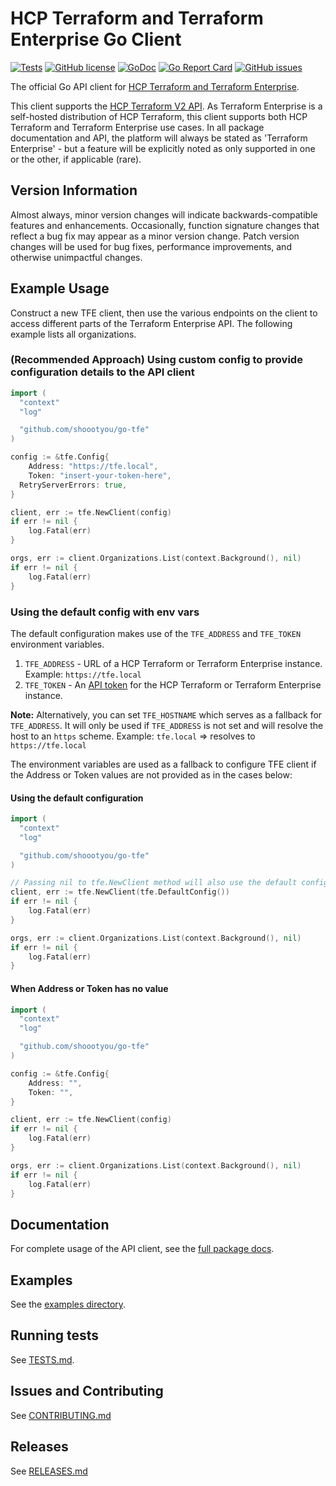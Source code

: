 HCP Terraform and Terraform Enterprise Go Client
==============================

[![Tests](https://github.com/shoootyou/go-tfe/actions/workflows/ci.yml/badge.svg)](https://github.com/shoootyou/go-tfe/actions/workflows/ci.yml)
[![GitHub license](https://img.shields.io/github/license/shoootyou/go-tfe.svg)](https://github.com/shoootyou/go-tfe/blob/main/LICENSE)
[![GoDoc](https://godoc.org/github.com/shoootyou/go-tfe?status.svg)](https://godoc.org/github.com/shoootyou/go-tfe)
[![Go Report Card](https://goreportcard.com/badge/github.com/shoootyou/go-tfe)](https://goreportcard.com/report/github.com/shoootyou/go-tfe)
[![GitHub issues](https://img.shields.io/github/issues/shoootyou/go-tfe.svg)](https://github.com/shoootyou/go-tfe/issues)

The official Go API client for [HCP Terraform and Terraform Enterprise](https://www.hashicorp.com/products/terraform).

This client supports the [HCP Terraform V2 API](https://developer.hashicorp.com/terraform/cloud-docs/api-docs).
As Terraform Enterprise is a self-hosted distribution of HCP Terraform, this
client supports both HCP Terraform and Terraform Enterprise use cases. In all package
documentation and API, the platform will always be stated as 'Terraform
Enterprise' - but a feature will be explicitly noted as only supported in one or
the other, if applicable (rare).

## Version Information

Almost always, minor version changes will indicate backwards-compatible features and enhancements. Occasionally, function signature changes that reflect a bug fix may appear as a minor version change. Patch version changes will be used for bug fixes, performance improvements, and otherwise unimpactful changes.

## Example Usage

Construct a new TFE client, then use the various endpoints on the client to
access different parts of the Terraform Enterprise API. The following example lists
all organizations.

### (Recommended Approach) Using custom config to provide configuration details to the API client

```go
import (
  "context"
  "log"

  "github.com/shoootyou/go-tfe"
)

config := &tfe.Config{
	Address: "https://tfe.local",
	Token: "insert-your-token-here",
  RetryServerErrors: true,
}

client, err := tfe.NewClient(config)
if err != nil {
	log.Fatal(err)
}

orgs, err := client.Organizations.List(context.Background(), nil)
if err != nil {
	log.Fatal(err)
}
```

### Using the default config with env vars
The default configuration makes use of the `TFE_ADDRESS` and `TFE_TOKEN` environment variables.

1. `TFE_ADDRESS` - URL of a HCP Terraform or Terraform Enterprise instance. Example: `https://tfe.local`
1. `TFE_TOKEN` - An [API token](https://developer.hashicorp.com/terraform/cloud-docs/users-teams-organizations/api-tokens) for the HCP Terraform or Terraform Enterprise instance.

**Note:** Alternatively, you can set `TFE_HOSTNAME` which serves as a fallback for `TFE_ADDRESS`. It will only be used if `TFE_ADDRESS` is not set and will resolve the host to an `https` scheme. Example: `tfe.local` => resolves to `https://tfe.local`

The environment variables are used as a fallback to configure TFE client if the Address or Token values are not provided as in the cases below:

#### Using the default configuration
```go
import (
  "context"
  "log"

  "github.com/shoootyou/go-tfe"
)

// Passing nil to tfe.NewClient method will also use the default configuration
client, err := tfe.NewClient(tfe.DefaultConfig())
if err != nil {
	log.Fatal(err)
}

orgs, err := client.Organizations.List(context.Background(), nil)
if err != nil {
	log.Fatal(err)
}
```

#### When Address or Token has no value
```go
import (
  "context"
  "log"

  "github.com/shoootyou/go-tfe"
)

config := &tfe.Config{
	Address: "",
	Token: "",
}

client, err := tfe.NewClient(config)
if err != nil {
	log.Fatal(err)
}

orgs, err := client.Organizations.List(context.Background(), nil)
if err != nil {
	log.Fatal(err)
}
```

## Documentation

For complete usage of the API client, see the [full package docs](https://pkg.go.dev/github.com/shoootyou/go-tfe).

## Examples

See the [examples directory](https://github.com/shoootyou/go-tfe/tree/main/examples).

## Running tests

See [TESTS.md](docs/TESTS.md).

## Issues and Contributing

See [CONTRIBUTING.md](docs/CONTRIBUTING.md)

## Releases

See [RELEASES.md](docs/RELEASES.md)

